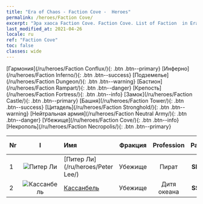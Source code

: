 ```yaml
---
title: "Era of Chaos - Faction Cove -  Heroes"
permalink: /heroes/Faction Cove/
excerpt: "Эра хаоса Faction Cove. Faction Cove. List of Faction  in Era of Chaos"
last_modified_at: 2021-04-26
locale: ru
ref: "Faction Cove"
toc: false
classes: wide
---
```

 [Гармония](/ru/heroes/Faction Conflux/){: .btn .btn--primary} [Инферно](/ru/heroes/Faction Inferno/){: .btn .btn--success} [Подземелье](/ru/heroes/Faction Dungeon/){: .btn .btn--warning} [Бастион](/ru/heroes/Faction Rampart/){: .btn .btn--danger} [Крепость](/ru/heroes/Faction Fortress/){: .btn .btn--info} [Замок](/ru/heroes/Faction Castle/){: .btn .btn--primary} [Башня](/ru/heroes/Faction Tower/){: .btn .btn--success} [Цитадель](/ru/heroes/Faction Stronghold/){: .btn .btn--warning} [Нейтральная армия](/ru/heroes/Faction Neutral Army/){: .btn .btn--danger} [Убежище](/ru/heroes/Faction Cove/){: .btn .btn--info} [Некрополь](/ru/heroes/Faction Necropolis/){: .btn .btn--primary} 

  | Nr |  I |    Имя    |  Фракция  |  Profession   |  Ранг  |    Specialty     | User Rate  | 
  |:---|:--:|:-----------|:-------:|:-------------:|:------:|:-----------------|:----:|
  | 1 | ![Питер Ли](/images/h/h_PeterLee.jpg) | [Питер Ли](/ru/heroes/Peter Lee/) | Убежище | Пират | **SR+** |  Поднятый парус | R+ |
  | 2 | ![Кассанбель](/images/h/h_Cassanbel.jpg) | [Кассанбель](/ru/heroes/Cassanbel/) | Убежище | Дитя океана | **SSR** |  Песнь океана | SSR |
